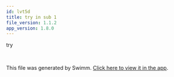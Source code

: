 ```yaml
---
id: lvt5d
title: try in sub 1
file_version: 1.1.2
app_version: 1.8.0
---
```


try

<br/>

This file was generated by Swimm. [Click here to view it in the app](https://swimm-web-app.web.app/repos/Z2l0aHViJTNBJTNBTm9hUmVwbyUzQSUzQU5vYW96ZXI=/docs/lvt5d).
